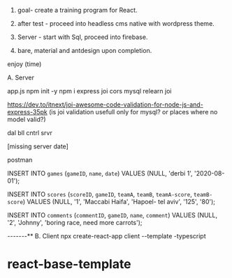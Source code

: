 1. goal- create a training program for React.
2. after test - proceed into headless cms native with wordpress theme.

3. Server - start with Sql, proceed into firebase.
4. bare, material and antdesign upon completion.

enjoy (time)


A. Server

app.js
npm init -y
npm i express joi cors mysql
relearn joi

https://dev.to/itnext/joi-awesome-code-validation-for-node-js-and-express-35pk
(is joi validation usefull only for mysql? or places where no model valid?)

dal bll cntrl srvr

[missing server date] 

postman

INSERT INTO `games` (`gameID`, `name`, `date`) VALUES (NULL, 'derbi 1', '2020-08-01');

INSERT INTO `scores` (`scoreID`, `gameID`, `teamA`, `teamB`, `teamA-score`, `teamB-score`) VALUES (NULL, '1', 'Maccabi Haifa', 'Hapoel- tel aviv', '125', '80');

INSERT INTO `comments` (`commentID`, `gameID`, `name`, `comment`) VALUES (NULL, '2', 'Johnny', 'boring race, need more carrots');





---*-*-*-*-**
B. Client
npx create-react-app client --template -typescript
# react-base-template
